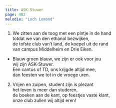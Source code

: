 ```yaml
---
title: ASK-Stuwer
page: 482
melodie: "Loch Lomond"
---  
```


1. We zitten aan de toog met een pintje in de hand  
totdat we van den ethanol bezwijken,  
de tofste club van’t land, de koepel uit de rand  
van campus Middelheim en Drie Eiken.  


- Blauw groen blauw, we zijn er ook voor jou  
wij zijn ASK-Stuwer.  
Een cantus of TD, ons krijgde altijd mee,  
dan feesten we tot in de vroege uren.  


2. Vrijen en zuipen, student zijn is plezant  
het leven is meer dan studeren,  
de boeken aan de kant, op feestjes vaste klant,  
onze club zullen wij altijd eren!  